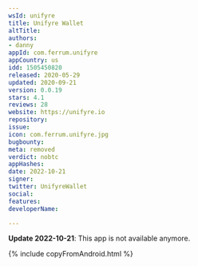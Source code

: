 ```yaml
---
wsId: unifyre
title: Unifyre Wallet
altTitle: 
authors:
- danny
appId: com.ferrum.unifyre
appCountry: us
idd: 1505450820
released: 2020-05-29
updated: 2020-09-21
version: 0.0.19
stars: 4.1
reviews: 28
website: https://unifyre.io
repository: 
issue: 
icon: com.ferrum.unifyre.jpg
bugbounty: 
meta: removed
verdict: nobtc
appHashes: 
date: 2022-10-21
signer: 
twitter: UnifyreWallet
social: 
features: 
developerName: 

---
```


**Update 2022-10-21**: This app is not available anymore.

{% include copyFromAndroid.html %}

